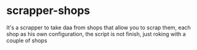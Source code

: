 # scrapper-shops

It's a scrapper to take daa from shops that allow you to scrap them, each shop as his own configuration, the script is not finish, just roking with a couple of shops 
